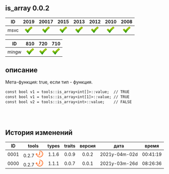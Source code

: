 ﻿
[P]: ../../../icons/progress.png
[V]: ../../../icons/success.png
[X]: ../../../icons/failed.png
[D]: ../../../icons/danger.png
[E]: ../../../icons/empty.png
[N]: ../../../icons/na.png

is_array 0.0.2
---

| **ID**  | 2019      | 20017     | 2015      | 2013      | 2012      | 2010      | 2008      |  
|:-------:|:---------:|:---------:|:---------:|:---------:|:---------:|:---------:|:---------:|  
|  msvc   | [![V]][M] | [![V]][M] | [![V]][M] | [![V]][M] | [![V]][M] | [![V]][M] | [![V]][M] |  

| **ID**  | 810       | 720       | 710       |  
|:-------:|:---------:|:---------:|:---------:|  
|  mingw  | [![V]][M] | [![V]][M] | [![V]][M] |  

[M]: #is_array  "мета-функция: true, если тип - массив"  

описание
--------
Мета-функция: true, если тип - функция.  

```
const bool v1 = tools::is_array<int[]>::value;  // TRUE
const bool v1 = tools::is_array<int[1]>::value; // TRUE
const bool v2 = tools::is_array<int>::value;    // FALSE
```

<br/>
<br/>

История изменений
---

| **ID** | tools           | types | traits | версия |     дата      |  время   |  
|:------:|:---------------:|:-----:|:------:|:------:|:-------------:|:--------:|  
|  0001  | 0.2.7 [![P]][M] | 1.1.6 | 0.0.9  | 0.0.2  | 2021y-04m-02d | 00:41:19 |  
|  0000  | 0.2.7 [![P]][M] | 1.1.1 | 0.0.7  | 0.0.1  | 2021y-03m-26d | 08:26:36 |  
